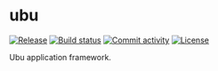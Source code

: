 # ubu

[![Release](https://img.shields.io/github/v/release/bzczb/ubu)](https://img.shields.io/github/v/release/bzczb/ubu)
[![Build status](https://img.shields.io/github/actions/workflow/status/bzczb/ubu/main.yml?branch=main)](https://github.com/bzczb/ubu/actions/workflows/main.yml?query=branch%3Amain)
[![Commit activity](https://img.shields.io/github/commit-activity/m/bzczb/ubu)](https://img.shields.io/github/commit-activity/m/bzczb/ubu)
[![License](https://img.shields.io/github/license/bzczb/ubu)](https://img.shields.io/github/license/bzczb/ubu)

Ubu application framework.
